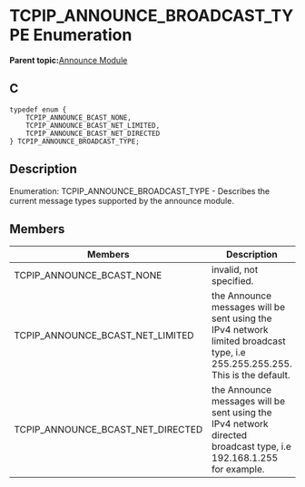 # TCPIP\_ANNOUNCE\_BROADCAST\_TYPE Enumeration

**Parent topic:**[Announce Module](GUID-2561DB16-7947-4C02-97DC-A0BFC17070C9.md)

## C

```
typedef enum {
    TCPIP_ANNOUNCE_BCAST_NONE,
    TCPIP_ANNOUNCE_BCAST_NET_LIMITED,
    TCPIP_ANNOUNCE_BCAST_NET_DIRECTED
} TCPIP_ANNOUNCE_BROADCAST_TYPE;
```

## Description

Enumeration: TCPIP\_ANNOUNCE\_BROADCAST\_TYPE - Describes the current message types supported by the announce module.

## Members

|Members|Description|
|-------|-----------|
|TCPIP\_ANNOUNCE\_BCAST\_NONE|invalid, not specified.|
|TCPIP\_ANNOUNCE\_BCAST\_NET\_LIMITED|the Announce messages will be sent using the IPv4 network limited broadcast type, i.e 255.255.255.255. This is the default.|
|TCPIP\_ANNOUNCE\_BCAST\_NET\_DIRECTED|the Announce messages will be sent using the IPv4 network directed broadcast type, i.e 192.168.1.255 for example.|

